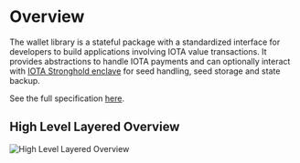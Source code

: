 # Overview

The wallet library is a stateful package with a standardized interface for developers to build applications involving IOTA value transactions. It provides abstractions to handle IOTA payments and can optionally interact with [IOTA Stronghold enclave](https://github.com/iotaledger/stronghold.rs/) for seed handling, seed storage and state backup. 

See the full specification [here](https://github.com/iotaledger/wallet.rs/blob/dev/specs/wallet-ENGINEERING-SPEC-0000.md).

## High Level Layered Overview
![High Level Layered Overview](/img/overview/iota_layers_overview.svg)